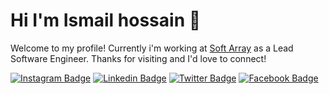 # Hi I'm Ismail hossain 👋
Welcome to my profile! Currently i'm working at [Soft Array](https://softarray.xyz) as a Lead Software Engineer. Thanks for visiting and I'd love to connect!
<!--Website -->
[![Instagram Badge](https://img.shields.io/badge/-Instagram-e4405f?style=flat-square&logo=Instagram&logoColor=white)](https://instagram.com/ismailplus)
[![Linkedin Badge](https://img.shields.io/badge/-LinkedIn-0e76a8?style=flat-square&logo=Linkedin&logoColor=white)](https://linkedin.com/in/ismailplus)
[![Twitter Badge](https://img.shields.io/badge/-Twitter-00acee?style=flat-square&logo=Twitter&logoColor=white)](https://twitter.com/ismailcrc)
[![Facebook Badge](https://img.shields.io/badge/-Facebook-0088cc?style=flat-square&logo=Facebook&logoColor=white)](https://facebook.com/ismailplus)
